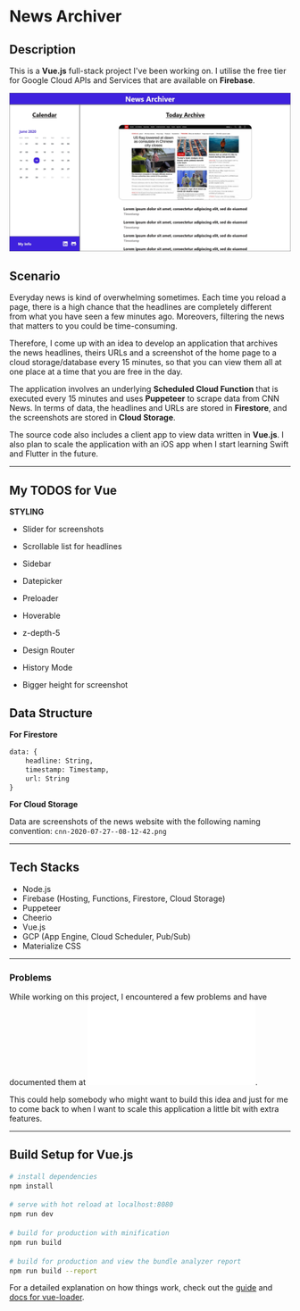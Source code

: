 # News Archiver

## Description

This is a **Vue.js** full-stack project I've been working on. I utilise the free tier for Google Cloud APIs and Services that are available on **Firebase**.

![wireframe](./wireframe.jpg)

## Scenario

Everyday news is kind of overwhelming sometimes. Each time you reload a page, there is a high chance that the headlines are completely different from what you have seen a few minutes ago. Moreovers, filtering the news that matters to you could be time-consuming.

Therefore, I come up with an idea to develop an application that archives the news headlines, theirs URLs and a screenshot of the home page to a cloud storage/database every 15 minutes, so that you can view them all at one place at a time that you are free in the day.

The application involves an underlying **Scheduled Cloud Function** that is executed every 15 minutes and uses **Puppeteer** to scrape data from CNN News. In terms of data, the headlines and URLs are stored in **Firestore**, and the screenshots are stored in **Cloud Storage**.

The source code also includes a client app to view data written in **Vue.js**. I also plan to scale the application with an iOS app when I start learning Swift and Flutter in the future.

---

## My TODOS for Vue

**STYLING**

- Slider for screenshots
- Scrollable list for headlines
- Sidebar
- Datepicker
- Preloader
- Hoverable
- <p class="z-depth-5">z-depth-5</p>

- Design Router
- History Mode
- Bigger height for screenshot

## Data Structure

**For Firestore**

```
data: {
    headline: String,
    timestamp: Timestamp,
    url: String
}
```

**For Cloud Storage**

Data are screenshots of the news website with the following naming convention: `cnn-2020-07-27--08-12-42.png`

---

## Tech Stacks

- Node.js
- Firebase (Hosting, Functions, Firestore, Cloud Storage)
- Puppeteer
- Cheerio
- Vue.js
- GCP (App Engine, Cloud Scheduler, Pub/Sub)
- Materialize CSS

---

### Problems

While working on this project, I encountered a few problems and have documented them at ![problems.md](./problems.md).

This could help somebody who might want to build this idea and just for me to come back to when I want to scale this application a little bit with extra features.

---

## Build Setup for Vue.js

``` bash
# install dependencies
npm install

# serve with hot reload at localhost:8080
npm run dev

# build for production with minification
npm run build

# build for production and view the bundle analyzer report
npm run build --report
```

For a detailed explanation on how things work, check out the [guide](http://vuejs-templates.github.io/webpack/) and [docs for vue-loader](http://vuejs.github.io/vue-loader).
